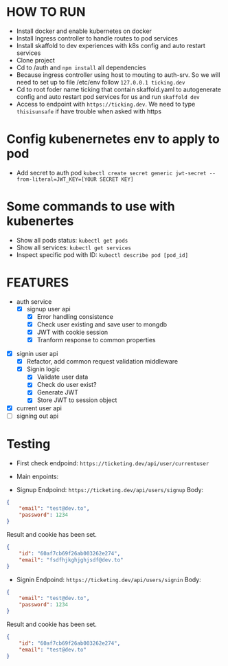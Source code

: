 # HOW TO RUN
- Install docker and enable kubernetes on docker
- Install Ingress controller to handle routes to pod services
- Install skaffold to dev experiences with k8s config and auto restart services
- Clone project
- Cd to /auth and `npm install` all dependencies
- Because ingress controller using host to mouting to auth-srv. So we will need to set up to file /etc/env follow `127.0.0.1 ticking.dev`
- Cd to root foder name ticking that contain skaffold.yaml to autogenerate config and auto restart pod services for us and run `skaffold dev`
- Access to endpoint with `https://ticking.dev`. We need to type `thisisunsafe` if have trouble when asked with https

# Config kubenernetes env to apply to pod
- Add secret to auth pod
`kubectl create secret generic jwt-secret --from-literal=JWT_KEY=[YOUR SECRET KEY]`

# Some commands to use with kubenertes
- Show all pods status: `kubectl get pods`
- Show all services: `kubectl get services`
- Inspect specific pod with ID: `kubectl describe pod [pod_id]`

# FEATURES
- auth service
  - [x] signup user api
    - [x] Error handling consistence
    - [x] Check user existing and save user to mongdb
    - [x] JWT with cookie session
    - [x] Tranform response to common properties
- [x] signin user api
    - [x] Refactor, add common request validation middleware
    - [x] Signin logic
        - [x] Validate user data
        - [x] Check do user exist?
        - [x] Generate JWT
        - [x] Store JWT to session object
- [x] current user api
- [ ] signing out api

# Testing
- First check endpoind: `https://ticketing.dev/api/user/currentuser`

- Main enpoints:
* Signup
Endpoind: `https://ticketing.dev/api/users/signup`
Body:
```json
{
    "email": "test@dev.to",
    "password": 1234
}
```
Result and cookie has been set.
```json
{
    "id": "60af7cb69f26ab003262e274",
    "email": "fsdfhjkghjghjsdf@dev.to"
}
```

* Signin
Endpoind: `https://ticketing.dev/api/users/signin`
Body:
```json
{
    "email": "test@dev.to",
    "password": 1234
}
```
Result and cookie has been set.
```json
{
    "id": "60af7cb69f26ab003262e274",
    "email": "test@dev.to"
}
```